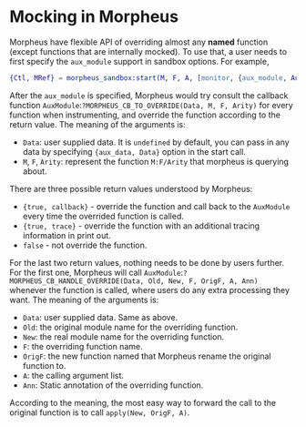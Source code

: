 # Mocking in Morpheus

Morpheus have flexible API of overriding almost any __named__ function (except functions that are internally mocked).
To use that, a user needs to first specify the `aux_module` support in sandbox options. For example,

```erlang
{Ctl, MRef} = morpheus_sandbox:start(M, F, A, [monitor, {aux_module, AuxModule}])
```

After the `aux_module` is specified, Morpheus would try consult the callback function `AuxModule`:`?MORPHEUS_CB_TO_OVERRIDE(Data, M, F, Arity)` for every function when instrumenting, and override the function according to the return value.
The meaning of the arguments is:

 - `Data`: user supplied data. It is `undefined` by default, you can pass in any data by specifying `{aux_data, Data}` option in the start call.
 - `M`, `F`, `Arity`: represent the function `M:F/Arity` that morpheus is querying about.

There are three possible return values understood by Morpheus:

 - `{true, callback}` - override the function and call back to the `AuxModule` every time the overrided function is called.
 - `{true, trace}` - override the function with an additional tracing information in print out.
 - `false` - not override the function.
 
For the last two return values, nothing needs to be done by users further. For the first one, Morpheus will call `AuxModule`:`?MORPHEUS_CB_HANDLE_OVERRIDE(Data, Old, New, F, OrigF, A, Ann)` whenever the function is called, where users do any extra processing they want.
The meaning of the arguments is:

 - `Data`: user supplied data. Same as above.
 - `Old`: the original module name for the overriding function.
 - `New`: the real module name for the overriding function.
 - `F`: the overriding function name.
 - `OrigF`: the new function named that Morpheus rename the original function to.
 - `A`: the calling argument list.
 - `Ann`: Static annotation of the overriding function.

According to the meaning, the most easy way to forward the call to the original function is to call `apply(New, OrigF, A)`.
